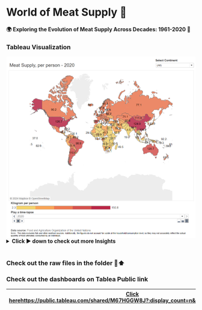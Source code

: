 <p>
  <h1 align="left"><b>World of Meat Supply 🥩</b></h1>
</p>

<a align="left"><b>🌍 Exploring the Evolution of Meat Supply Across Decades: 1961-2020 🥩 </b></a>

### Tableau Visualization 
<a target="">
  <img align="left" alt="" src="https://github.com/DJJamsran/images/blob/main/d1.png" width="1000"/>
</a>


<details>
  <summary><b>Click ▶️ down to check out more Insights</b></summary>
  <img src="https://github.com/DJJamsran/images/blob/main/d2.png" alt="image-description"/>
  <img src="https://github.com/DJJamsran/images/blob/main/d3.png" alt="image-description"/>
</details>

<br>

### Check out the raw files in the folder 📂⬆️
### Check out the dashboards on Tablea Public link
|[Click here](https://public.tableau.com/shared/M67HGGW8J?:display_count=n&:origin=viz_share_link)https://public.tableau.com/shared/M67HGGW8J?:display_count=n&:origin=viz_share_link/)|
|---|
